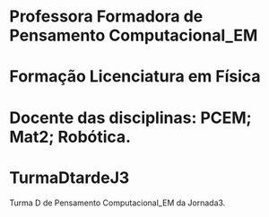 # Professora Formadora de Pensamento Computacional_EM
# Formação Licenciatura em Física
# Docente das disciplinas: PCEM; Mat2; Robótica.
# TurmaDtardeJ3
Turma D de Pensamento Computacional_EM da Jornada3.

